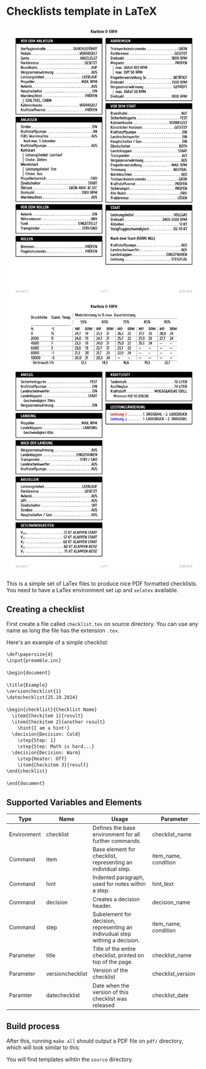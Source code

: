 # Checklists template in LaTeX

![Example Checklist](example_checklist_1.jpg)
![Example Checklist](example_checklist_2.jpg)


This is a simple set of LaTex files to produce nice PDF formatted checklists.
You need to have a LaTex environment set up and `xelatex` available.

## Creating a checklist

First create a file called `checklist.tex` on source directory. You can use any name as long the
file has the extension `.tex`.

Here's an example of a simple checklist:

```Tex
\def\papersize{4}
\input{preamble.inc}

\begin{document}

\title{Example}
\versionchecklist{1}
\datechecklist{25.10.2024}

\begin{checklist}{Checklist Name}
  \item{Checkitem 1}{result}
  \item{Checkitem 2}{another result}
    \hint{I am a hint!}
  \decision{Decision: Cold}
    \step{Step: 1}
    \step{Step: Math is hard...}
  \decision{Decision: Warm}
    \step{Heater: Off}
    \item{Checkitem 3}{result}
\end{checklist}

\end{document}
```

## Supported Variables and Elements
| Type        | Name       | Usage                                                                        | Parameter            |
|-------------|------------|------------------------------------------------------------------------------|----------------------|
| Environment | checklist  | Defines the base environment for all further commands.                       | checklist_name       |
| Command     | item       | Base element for checklist, representing an individual step.                 | item_name, condition |
| Command     | hint       | Indented paragraph, used for notes within a step.                            | hint_text            |
| Command     | decision   | Creates a decision header.                                                   | decision_name        |
| Command     | step       | Subelement for decision, representing an indivudual step withing a decision. | item_name, condition |
| Parameter   | title      | Title of the entire checklist, printed on top of the page.                   | checklist_name       |
| Parameter   | versionchecklist | Version of the checklist                                               | checklist_version    |
| Paramter    | datechecklist    | Date when the version of this checklist was released                   | checklist_date       |

## Build process
After this, running `make all` should output a PDF file on `pdf/` directory, which
will look similar to this:

You will find templates wihtin the `source` directory.